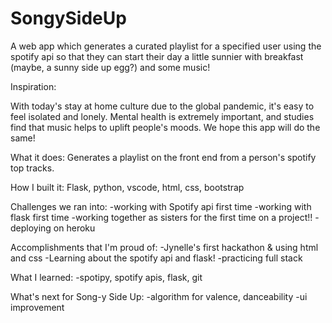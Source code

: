 # SongySideUp

A web app which generates a curated playlist for a specified user using the spotify api so that they can start their day a little sunnier with breakfast (maybe, a sunny side up egg?) and some music!

Inspiration:

With today's stay at home culture due to the global pandemic, it's easy to feel isolated and lonely. Mental health is extremely important, and studies find that music helps to uplift people's moods. We hope this app will do the same!

What it does:
Generates a playlist on the front end from a person's spotify top tracks. 

How I built it:
Flask, python, vscode, html, css, bootstrap

Challenges we ran into:
-working with Spotify api first time 
-working with flask first time
-working  together as sisters for the first time on a project!! 
-deploying on heroku

Accomplishments that I'm proud of:
-Jynelle's first hackathon & using html and css
-Learning about the spotify api and flask! 
-practicing full stack

What I learned:
-spotipy, spotify apis, flask, git

What's next for Song-y Side Up:
-algorithm for valence, danceability 
-ui improvement
